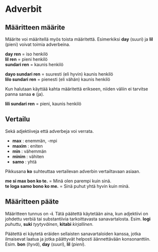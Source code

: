 # Adverbit

## Määritteen määrite

Määrite voi määritellä myös toista määritettä. Esimerkiksi **day** (suuri) ja **lil** (pieni) voivat toimia adverbeina.

**day ren**
= iso henkilö  
**lil ren**
= pieni henkilö  
**sundari ren**
= kaunis henkilö

**dayo sundari ren**
= suuresti (eli hyvin) kaunis henkilö  
**lilo sundari ren**
= pienesti (eli vähän) kaunis henkilö

Kun halutaan käyttää kahta määritettä erikseen,
niiden väliin ei tarvitse panna sanaa **e** (ja).

**lili sundari ren**
= pieni, kaunis henkilö


## Vertailu

Sekä adjektiiveja että adverbeja voi verrata.

- **max** : enemmän, -mpi
- **maxim** : eniten
- **min** : vähemmän
- **minim** : vähiten
- **samo** : yhtä

Pikkusana **ko** suhteuttaa vertailevan adverbin vertailtavaan asiaan.

**me si max bon ko te.**
= Minä olen parempi kuin sinä.  
**te loga samo bono ko me.**
= Sinä puhut yhtä hyvin kuin minä.


## Määritteen pääte

Määritteen tunnus on **-i**.
Tätä päätettä käytetään aina, kun adjektiivi on johdettu verbiä tai substantiivia tarkoittavasta sanavartalosta.
Esim. **logi** _puhuttu_, **suki** _tyytyväinen_, **kitabi** _kirjallinen_.

Päätettä ei käytetä eräiden sellaisten sanavartaloiden kanssa,
jotka ilmaisevat laatua ja jotka päättyvät helposti äännettävään konsonanttiin.
Esim. **bon** (_hyvä_), **day** (_suuri_), **lil** (_pieni_).

